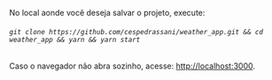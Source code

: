 No local aonde você deseja salvar o projeto, execute:

###### ```git clone https://github.com/cespedrassani/weather_app.git && cd weather_app && yarn && yarn start```

Caso o navegador não abra sozinho, acesse: [http://localhost:3000](http://localhost:3000).
